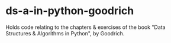 # ds-a-in-python-goodrich
Holds code relating to the chapters &amp; exercises of the book "Data Structures &amp; Algorithms in Python", by Goodrich.
